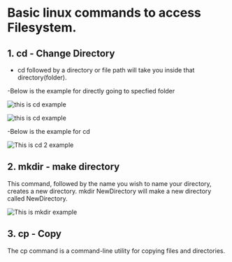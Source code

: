 # Basic linux commands to access Filesystem.

##  1. cd - Change Directory

* cd followed by a directory or file path will take you inside that directory(folder).

-Below is the example for directly going to specfied folder

![this is cd example](https://github.com/ds997/miniproject1-601-ds/blob/master/resources/cd.png)


![this is cd example](https://github.com/ds997/miniproject1-601-ds/blob/master/resources/cd4.png)

-Below is the example for cd 
 
 ![This is cd 2 example](https://github.com/ds997/miniproject1-601-ds/blob/master/resources/pwd.png)
 
## 2. mkdir - make directory 

This command, followed by the name you wish to name your directory, creates a new directory.
mkdir NewDirectory will make a new directory called NewDirectory.
 
 ![This is mkdir example](https://github.com/ds997/miniproject1-601-ds/blob/master/resources/mkdir.png)
 
## 3. cp - Copy
 
 The cp command is a command-line utility for copying files and directories.